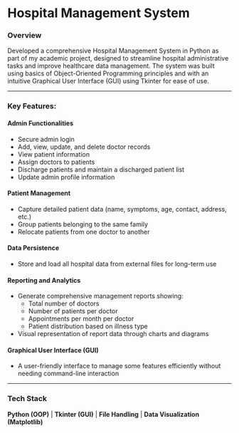 # Hospital Management System

### Overview
Developed a comprehensive Hospital Management System in Python as part of my academic project, designed to streamline hospital administrative tasks and improve healthcare data management. The system was built using basics of Object-Oriented Programming principles and with an intuitive Graphical User Interface (GUI) using Tkinter for ease of use.

---

### Key Features:

#### Admin Functionalities
- Secure admin login  
- Add, view, update, and delete doctor records  
- View patient information  
- Assign doctors to patients  
- Discharge patients and maintain a discharged patient list  
- Update admin profile information  

#### Patient Management
- Capture detailed patient data (name, symptoms, age, contact, address, etc.)  
- Group patients belonging to the same family  
- Relocate patients from one doctor to another  

#### Data Persistence
- Store and load all hospital data from external files for long-term use  

#### Reporting and Analytics
- Generate comprehensive management reports showing:  
   - Total number of doctors  
   - Number of patients per doctor  
   - Appointments per month per doctor  
   - Patient distribution based on illness type  
- Visual representation of report data through charts and diagrams  

#### Graphical User Interface (GUI)
- A user-friendly interface to manage some features efficiently without needing command-line interaction  

---

### Tech Stack
**Python (OOP)** | **Tkinter (GUI)** | **File Handling** | **Data Visualization (Matplotlib)**

